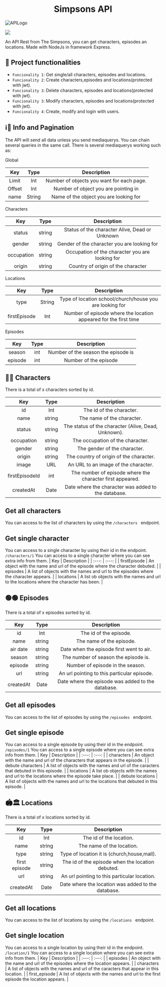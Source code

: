 <h1 align="center"> Simpsons API </h1>

![APILogo](https://user-images.githubusercontent.com/80676295/200481282-0cb6ec11-3042-43a9-8996-34048b4ca6af.png)

<p align="left">
   <img src="https://img.shields.io/badge/STATUS-EN%20DESAROLLO-green">
   </p>



An API Rest from The Simpsons, you can get characters, episodes an locations. Made with NodeJs in framework Express.



## :hammer: Project functionalities

- `Funcionality 1`: Get single/all characters, episodes and locations.
- `Funcionality 2`: Create characters,episodes and locations(protected with jwt). 
- `Funcionality 3`: Delete characters, episodes and locations(protected with jwt).
- `Funcionality 3`: Modify characters, episodes and locations(protected with jwt).
- `Funcionality 4`: Create, modify and login with users.

## ℹ️📄 Info and Pagination
  The API will send all data unless you send mediaquerys.
  You can chain several queries in the same call.
  There is several mediaquerys working such as:
  
 Global

| Key     | Type    | Description |                          
| :---:   | :---: | :---: |
| Limit   | Int   | Number of objects you want for each page. |
| Offset  | Int   | Number of object you are pointing in      |
| name    | String| Name of the object you are looking for    |


Characters

| Key     | Type    | Description |                          
| :---:   | :---: | :---: |
| status  | string | Status of the character Alive, Dead or Unknown |
| gender | string | Gender of the character you are looking for     |
| occupation | string | Occupation of the character you are looking for |
| origin | string | Country of origin of the character |


Locations

| Key     | Type    | Description |                          
| :---:   | :---: | :---: |
| type    | String | Type of location school/church/house you are looking for |
| firstEpisode | Int | Number of episode where the location appeared for the first time |


Episodes

| Key     | Type    | Description |                          
| :---:   | :---: | :---: |
| season | int | Number of the season the episode is |
| episode | int | Number of the episode |


## 🧔🙍 Characters
There is a total of x characters sorted by id.

| Key     | Type    | Description |                          
| :---:   | :---:   | :---:       |
| id      | Int | The id of the character. |
| name | string | The name of the character. |
|status | string | The status of the character (Alive, Dead, Unknown). |
|occupation | string | The occupation of the character. |
| gender | string | The gender of the character. |
| origin | string | The country of origin of the character. |
| image | URL | An URL to an image of the character. |
| firstEpisodeId | int | The number of episode where the character first appeared. |
| createdAt | Date | Date where the character was added to the database. |

 ## Get all characters

You can access to the list of characters by using the `/characters ` endpoint.

## Get single character 
You can access to a single character by using their id in the endpoint. `/characters/1`
You can access to a single character where you can see extra info from them.
| Key | Description |
| :---:   | :---:   |
| firstEpisode | An object with the name and url of the episode where the character debuted. |
| episodes | A list of objects with the names and url to the episodes where the character appears. |
| locations | A list ob objects with the names and url to the locations where the character has been. |


## 🟢🟢 Episodes
There is a total of x episodes sorted by id.

| Key     | Type    | Description |                          
| :---:   | :---:   | :---:       |
| id      | Int | The id of the episode. |
| name | string | The name of the episode. |
|air date | string | Date when the episode first went to air. |
|season | string | The number of season the episode is. |
| episode | string | Number of episode in the season. |
| url | string | An url pointing to this particular episode. |
| createdAt | Date | Date where the episode was added to the database. |

 ## Get all episodes

You can access to the list of episodes by using the `/episodes ` endpoint.

## Get single episode 
You can access to a single episode by using their id in the endpoint. `/episodes/1`
You can access to a single episode where you can see extra info from them.
| Key | Description |
| :---:   | :---:   |
| characters | An object with the name and url of the characters that appears in the episode. |
| debute characters | A list of objects with the names and url of the caracters that debuted in this episode. |
| locations | A list ob objects with the names and url to the locations where the episode take place. |
| debute locations | A list of objects with the names and url to the locations that debuted in this episode. |

## 🏟️🏛️ Locations
There is a total of x locations sorted by id.

| Key     | Type    | Description |                          
| :---:   | :---:   | :---:       |
| id      | Int | The id of the location. |
| name | string | The name of the location. |
|type | string | Type of location it is (church,house,mall). |
|first episode | string | The id of the episode when the location debuted. |
| url | string | An url pointing to this particular location. |
| createdAt | Date | Date where the location was added to the database. |

 ## Get all locations

You can access to the list of locations by using the `/locations ` endpoint.

## Get single location 
You can access to a single location by using their id in the endpoint. `/location/1`
You can access to a single location where you can see extra info from them.
| Key | Description |
| :---:   | :---:   |
| episodes | An object with the name and url of the episodes where the location appears. |
| characters  | A list of objects with the names and url of the caracters that appear in this location. |
| first_episode | A list of objects with the names and url to the first episode the location appears. |

